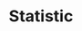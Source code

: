 ---
title: Statistic
layout: layouts/preview.liquid
componentName: il-statistic
slug: statistic
pagination:
    data: environments
    size: 1
    alias: environment
permalink: "{{ environment.slug }}/{{ slug }}-preview/"
---